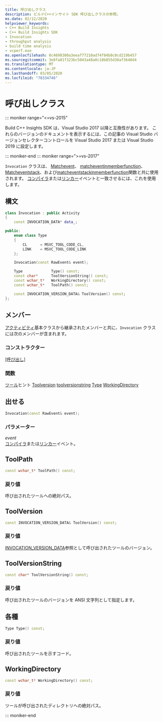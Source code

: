 ```yaml
---
title: 呼び出しクラス
description: ビルドC++インサイト SDK 呼び出しクラスの参照。
ms.date: 02/12/2020
helpviewer_keywords:
- C++ Build Insights
- C++ Build Insights SDK
- Invocation
- throughput analysis
- build time analysis
- vcperf.exe
ms.openlocfilehash: 0c4698300a3eeaf77210ad74f84b0c0cd219b457
ms.sourcegitcommit: 3e8fa01f323bc5043a48a0c18b855d38af3648d4
ms.translationtype: MT
ms.contentlocale: ja-JP
ms.lasthandoff: 03/05/2020
ms.locfileid: "78334746"
---
```

# <a name="invocation-class"></a>呼び出しクラス

::: moniker range="<=vs-2015"

Build C++ Insights SDK は、Visual Studio 2017 以降と互換性があります。 これらのバージョンのドキュメントを表示するには、この記事の Visual Studio バージョンセレクターコントロールを Visual Studio 2017 または Visual Studio 2019 に設定します。

::: moniker-end
::: moniker range=">=vs-2017"

`Invocation` クラスは、 [Matchevent](../functions/match-event.md)、 [matcheventinmemberfunction](../functions/match-event-in-member-function.md)、 [Matcheventstack](../functions/match-event-stack.md)、および[matcheventstackinmemberfunction](../functions/match-event-stack-in-member-function.md)関数と共に使用されます。 [コンパイラ](../event-table.md#compiler)または[リンカー](../event-table.md#linker)イベントと一致させるには、これを使用します。

## <a name="syntax"></a>構文

```cpp
class Invocation : public Activity
{
    const INVOCATION_DATA* data_;

public:
    enum class Type
    {
        CL      = MSVC_TOOL_CODE_CL,
        LINK    = MSVC_TOOL_CODE_LINK
    };

    Invocation(const RawEvent& event);

    Type             Type() const;
    const char*      ToolVersionString() const;
    const wchar_t*   WorkingDirectory() const;
    const wchar_t*   ToolPath() const;

    const INVOCATION_VERSION_DATA& ToolVersion() const;
};
```

## <a name="members"></a>メンバー

[アクティビティ](activity.md)基本クラスから継承されたメンバーと共に、`Invocation` クラスには次のメンバーが含まれます。

### <a name="constructors"></a>コンストラクター

[[呼び出し]](#invocation)

### <a name="functions"></a>関数

[ツール](#tool-path)ヒント
[Toolversion](#tool-version)
[toolversionstring](#tool-version-string)
[Type](#type)
[WorkingDirectory](#working-directory)

## <a name="invocation"></a>出せる

```cpp
Invocation(const RawEvent& event);
```

### <a name="parameters"></a>パラメーター

*event*\
[コンパイラ](../event-table.md#compiler)または[リンカー](../event-table.md#linker)イベント。

## <a name="tool-path"></a>ToolPath

```cpp
const wchar_t* ToolPath() const;
```

### <a name="return-value"></a>戻り値

呼び出されたツールへの絶対パス。

## <a name="tool-version"></a>ToolVersion

```cpp
const INVOCATION_VERSION_DATA& ToolVersion() const;
```

### <a name="return-value"></a>戻り値

[INVOCATION_VERSION_DATA](../c-event-data-types/invocation-version-data-struct.md)参照として呼び出されたツールのバージョン。

## <a name="tool-version-string"></a>ToolVersionString

```cpp
const char* ToolVersionString() const;
```

### <a name="return-value"></a>戻り値

呼び出されたツールのバージョンを ANSI 文字列として指定します。

## <a name="type"></a>各種

```cpp
Type Type() const;
```

### <a name="return-value"></a>戻り値

呼び出されたツールを示すコード。

## <a name="working-directory"></a>WorkingDirectory

```cpp
const wchar_t* WorkingDirectory() const;
```

### <a name="return-value"></a>戻り値

ツールが呼び出されたディレクトリへの絶対パス。

::: moniker-end
